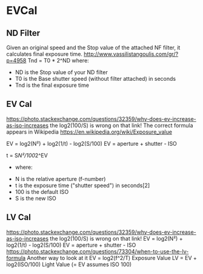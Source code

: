 # EVCal



## ND Filter

Given an original speed and the Stop value of the attached NF filter, it calculates final
exposure time.
http://www.vassilistangoulis.com/gr/?p=4958
Tnd = T0 * 2^ND
where:
- ND is the Stop value of your ND filter
- T0 is the Base shutter speed (without filter attached) in seconds
- Tnd is the final exposure time

## EV Cal

 https://photo.stackexchange.com/questions/32359/why-does-ev-increase-as-iso-increases
 the  log2(100/S) is wrong on that link!
 The correct formula appears in Wikipedia
 https://en.wikipedia.org/wiki/Exposure_value

 EV = log2(N²) + log2(1/t) - log2(S/100)
 EV = aperture + shutter - ISO

 t = S*N²/100*2^EV

 * where:
 - N is the relative aperture (f-number)
 - t is the exposure time ("shutter speed") in seconds[2]
 - 100 is the default ISO
 - S is the new ISO

## LV Cal

 https://photo.stackexchange.com/questions/32359/why-does-ev-increase-as-iso-increases
 the  log2(100/S) is wrong on that link!
  EV = log2(N²) + log2(1/t) - log2(S/100)
 EV = aperture + shutter - ISO
   https://photo.stackexchange.com/questions/73304/when-to-use-the-lv-formula
 Another way to look at it
 EV = log2(f^2/T)          Exposure Value
 LV = EV + log2(ISO/100)   Light Value (= EV assumes ISO 100)
